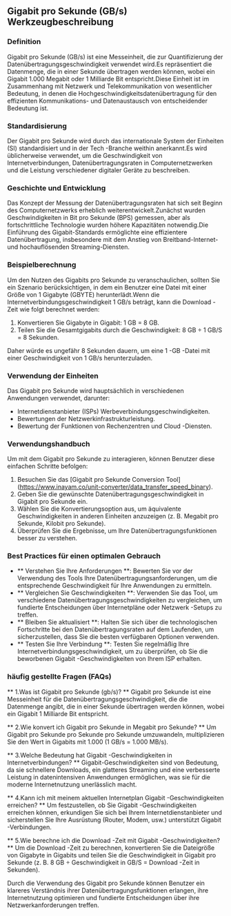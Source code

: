 ## Gigabit pro Sekunde (GB/s) Werkzeugbeschreibung

### Definition
Gigabit pro Sekunde (GB/s) ist eine Messeinheit, die zur Quantifizierung der Datenübertragungsgeschwindigkeit verwendet wird.Es repräsentiert die Datenmenge, die in einer Sekunde übertragen werden können, wobei ein Gigabit 1.000 Megabit oder 1 Milliarde Bit entspricht.Diese Einheit ist im Zusammenhang mit Netzwerk und Telekommunikation von wesentlicher Bedeutung, in denen die Hochgeschwindigkeitsdatenübertragung für den effizienten Kommunikations- und Datenaustausch von entscheidender Bedeutung ist.

### Standardisierung
Der Gigabit pro Sekunde wird durch das internationale System der Einheiten (SI) standardisiert und in der Tech -Branche weithin anerkannt.Es wird üblicherweise verwendet, um die Geschwindigkeit von Internetverbindungen, Datenübertragungsraten in Computernetzwerken und die Leistung verschiedener digitaler Geräte zu beschreiben.

### Geschichte und Entwicklung
Das Konzept der Messung der Datenübertragungsraten hat sich seit Beginn des Computernetzwerks erheblich weiterentwickelt.Zunächst wurden Geschwindigkeiten in Bit pro Sekunde (BPS) gemessen, aber als fortschrittliche Technologie wurden höhere Kapazitäten notwendig.Die Einführung des Gigabit-Standards ermöglichte eine effizientere Datenübertragung, insbesondere mit dem Anstieg von Breitband-Internet- und hochauflösenden Streaming-Diensten.

### Beispielberechnung
Um den Nutzen des Gigabits pro Sekunde zu veranschaulichen, sollten Sie ein Szenario berücksichtigen, in dem ein Benutzer eine Datei mit einer Größe von 1 Gigabyte (GBYTE) herunterlädt.Wenn die Internetverbindungsgeschwindigkeit 1 GB/s beträgt, kann die Download -Zeit wie folgt berechnet werden:

1. Konvertieren Sie Gigabyte in Gigabit: 1 GB = 8 GB.
2. Teilen Sie die Gesamtgigabits durch die Geschwindigkeit: 8 GB ÷ 1 GB/S = 8 Sekunden.

Daher würde es ungefähr 8 Sekunden dauern, um eine 1 -GB -Datei mit einer Geschwindigkeit von 1 GB/s herunterzuladen.

### Verwendung der Einheiten
Das Gigabit pro Sekunde wird hauptsächlich in verschiedenen Anwendungen verwendet, darunter:
- Internetdienstanbieter (ISPs) Werbeverbindungsgeschwindigkeiten.
- Bewertungen der Netzwerkinfrastrukturleistung.
- Bewertung der Funktionen von Rechenzentren und Cloud -Diensten.

### Verwendungshandbuch
Um mit dem Gigabit pro Sekunde zu interagieren, können Benutzer diese einfachen Schritte befolgen:
1. Besuchen Sie das [Gigabit pro Sekunde Conversion Tool] (https://www.inayam.co/unit-converter/data_transfer_speed_binary).
2. Geben Sie die gewünschte Datenübertragungsgeschwindigkeit in Gigabit pro Sekunde ein.
3. Wählen Sie die Konvertierungsoption aus, um äquivalente Geschwindigkeiten in anderen Einheiten anzuzeigen (z. B. Megabit pro Sekunde, Kilobit pro Sekunde).
4. Überprüfen Sie die Ergebnisse, um Ihre Datenübertragungsfunktionen besser zu verstehen.

### Best Practices für einen optimalen Gebrauch
- ** Verstehen Sie Ihre Anforderungen **: Bewerten Sie vor der Verwendung des Tools Ihre Datenübertragungsanforderungen, um die entsprechende Geschwindigkeit für Ihre Anwendungen zu ermitteln.
- ** Vergleichen Sie Geschwindigkeiten **: Verwenden Sie das Tool, um verschiedene Datenübertragungsgeschwindigkeiten zu vergleichen, um fundierte Entscheidungen über Internetpläne oder Netzwerk -Setups zu treffen.
- ** Bleiben Sie aktualisiert **: Halten Sie sich über die technologischen Fortschritte bei den Datenübertragungsraten auf dem Laufenden, um sicherzustellen, dass Sie die besten verfügbaren Optionen verwenden.
- ** Testen Sie Ihre Verbindung **: Testen Sie regelmäßig Ihre Internetverbindungsgeschwindigkeit, um zu überprüfen, ob Sie die beworbenen Gigabit -Geschwindigkeiten von Ihrem ISP erhalten.

### häufig gestellte Fragen (FAQs)

** 1.Was ist Gigabit pro Sekunde (gb/s)? **
Gigabit pro Sekunde ist eine Messeinheit für die Datenübertragungsgeschwindigkeit, die die Datenmenge angibt, die in einer Sekunde übertragen werden können, wobei ein Gigabit 1 Milliarde Bit entspricht.

** 2.Wie konvert ich Gigabit pro Sekunde in Megabit pro Sekunde? **
Um Gigabit pro Sekunde pro Sekunde pro Sekunde umzuwandeln, multiplizieren Sie den Wert in Gigabits mit 1.000 (1 GB/s = 1.000 MB/s).

** 3.Welche Bedeutung hat Gigabit -Geschwindigkeiten in Internetverbindungen? **
Gigabit-Geschwindigkeiten sind von Bedeutung, da sie schnellere Downloads, ein glatteres Streaming und eine verbesserte Leistung in datenintensiven Anwendungen ermöglichen, was sie für die moderne Internetnutzung unerlässlich macht.

** 4.Kann ich mit meinem aktuellen Internetplan Gigabit -Geschwindigkeiten erreichen? **
Um festzustellen, ob Sie Gigabit -Geschwindigkeiten erreichen können, erkundigen Sie sich bei Ihrem Internetdienstanbieter und sicherstellen Sie Ihre Ausrüstung (Router, Modem, usw.) unterstützt Gigabit -Verbindungen.

** 5.Wie berechne ich die Download -Zeit mit Gigabit -Geschwindigkeiten? **
Um die Download -Zeit zu berechnen, konvertieren Sie die Dateigröße von Gigabyte in Gigabits und teilen Sie die Geschwindigkeit in Gigabit pro Sekunde (z. B. 8 GB ÷ Geschwindigkeit in GB/S = Download -Zeit in Sekunden).

Durch die Verwendung des Gigabit pro Sekunde können Benutzer ein klareres Verständnis ihrer Datenübertragungsfunktionen erlangen, ihre Internetnutzung optimieren und fundierte Entscheidungen über ihre Netzwerkanforderungen treffen.